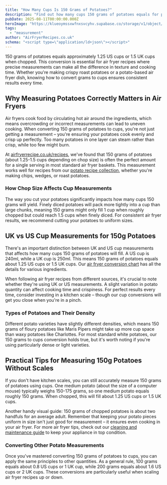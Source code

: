 ```yaml
---
title: "How Many Cups Is 150 Grams of Potatoes?"
description: "Find out how many cups 150 grams of potatoes equals for perfect air fryer recipes. Includes UK/US conversions and tips for accurate measuring every time."
pubDate: 2025-08-11T00:00:00.000Z
heroImage: "https://klueoymssxwfnxsvcyhv.supabase.co/storage/v1/object/public/md/how-many-cups-is-150-grams-of-potatoes-c9a620cc.png"
tags:
  - "measurement"
author: "AirFryerRecipes.co.uk"
schema: "<script type=\"application/ld+json\"></script>"
---
```


<p>150 grams of potatoes equals approximately 1.25 US cups or 1.5 UK cups when chopped. This conversion is essential for air fryer recipes where precise measurements can make all the difference in texture and cooking time. Whether you're making crispy roast potatoes or a potato-based air fryer dish, knowing how to convert grams to cups ensures consistent results every time.</p>

<h2>Why Measuring Potatoes Correctly Matters in Air Fryers</h2>
<p>Air fryers cook food by circulating hot air around the ingredients, which means overcrowding or incorrect measurements can lead to uneven cooking. When converting 150 grams of potatoes to cups, you're not just getting a measurement – you're ensuring your potatoes cook evenly and crisp up perfectly. Too many potatoes in one layer can steam rather than crisp, while too few might burn.</p>
<p>At <a href=https://www.airfryerrecipe.co.uk/recipes>airfryerrecipe.co.uk/recipes</a>, we've found that 150 grams of potatoes (about 1.25-1.5 cups depending on chop size) is often the perfect amount for a single serving in most standard air fryer baskets. This measurement works well for recipes from our <a href=https://www.airfryerrecipe.co.uk/recipe-category/potatoes>potato recipe collection</a>, whether you're making chips, wedges, or roast potatoes.</p>

<h3>How Chop Size Affects Cup Measurements</h3>
<p>The way you cut your potatoes significantly impacts how many cups 150 grams will yield. Finely diced potatoes will pack more tightly into a cup than large chunks, meaning 150 grams might only fill 1 cup when roughly chopped but could reach 1.5 cups when finely diced. For consistent air fryer results, we recommend cutting your potatoes to uniform sizes.</p>

<h2>UK vs US Cup Measurements for 150g Potatoes</h2>
<p>There's an important distinction between UK and US cup measurements that affects how many cups 150 grams of potatoes will fill. A US cup is 240ml, while a UK cup is 250ml. This means 150 grams of potatoes equals about 1.25 US cups or 1.5 UK cups. Our <a href=https://www.airfryerrecipe.co.uk/air-fryer-conversion-chart>air fryer conversion chart</a> has all the details for various ingredients.</p>
<p>When following air fryer recipes from different sources, it's crucial to note whether they're using UK or US measurements. A slight variation in potato quantity can affect cooking time and crispiness. For perfect results every time, consider investing in a kitchen scale – though our cup conversions will get you close when you're in a pinch.</p>

<h3>Types of Potatoes and Their Density</h3>
<p>Different potato varieties have slightly different densities, which means 150 grams of floury potatoes like Maris Pipers might take up more cup space than waxy potatoes like Charlottes. For most standard white potatoes, our 150 grams to cups conversion holds true, but it's worth noting if you're using particularly dense or light varieties.</p>

<h2>Practical Tips for Measuring 150g Potatoes Without Scales</h2>
<p>If you don't have kitchen scales, you can still accurately measure 150 grams of potatoes using cups. One medium potato (about the size of a computer mouse) typically weighs 150-175 grams, so one medium potato equals roughly 150 grams. When chopped, this will fill about 1.25 US cups or 1.5 UK cups.</p>
<p>Another handy visual guide: 150 grams of chopped potatoes is about two handfuls for an average adult. Remember that keeping your potato pieces uniform in size isn't just good for measurement – it ensures even cooking in your air fryer. For more air fryer tips, check out our <a href=https://www.airfryerrecipe.co.uk/air-fryer-cleaner>cleaning and maintenance guide</a> to keep your appliance in top condition.</p>

<h3>Converting Other Potato Measurements</h3>
<p>Once you've mastered converting 150 grams of potatoes to cups, you can apply the same principles to other quantities. As a general rule, 100 grams equals about 0.8 US cups or 1 UK cup, while 200 grams equals about 1.6 US cups or 2 UK cups. These conversions are particularly useful when scaling air fryer recipes up or down.</p>